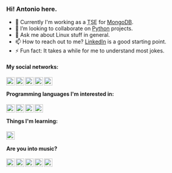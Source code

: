### Hi! Antonio here.

- 🔭 Currently I'm working as a <abbr title="Technical Services Engineer">TSE</abbr> for [MongoDB][mo].
- 👯 I’m looking to collaborate on [Python][py] projects.
- 💬 Ask me about Linux stuff in general.
- 📫 How to reach out to me? [LinkedIn][in] is a good starting point.
- ⚡ Fun fact: It takes a while for me to understand most jokes.

#### My social networks:

[<img align="left" alt="accdias | LinkedIn"       width="22px" src="https://cdn.jsdelivr.net/npm/simple-icons@latest/icons/linkedin.svg" />][in]
[<img align="left" alt="@accdias | GitHub"        width="22px" src="https://cdn.jsdelivr.net/npm/simple-icons@latest/icons/github.svg" />][gh]
[<img align="left" alt="@accdias | GitLab"        width="22px" src="https://cdn.jsdelivr.net/npm/simple-icons@latest/icons/gitlab.svg" />][gl]
[<img align="left" alt="@accdias | StackOverflow" width="22px" src="https://cdn.jsdelivr.net/npm/simple-icons@latest/icons/stackoverflow.svg" />][so]
[<img align="left" alt="u/accdias | Reddit"       width="22px" src="https://cdn.jsdelivr.net/npm/simple-icons@latest/icons/reddit.svg" />][re]

<br />

#### Programming languages I'm interested in:

[<img align="left" alt="Python"     width="22px" src="https://cdn.jsdelivr.net/npm/simple-icons@latest/icons/python.svg" />][py]
[<img align="left" alt="Go"         width="22px" src="https://cdn.jsdelivr.net/npm/simple-icons@latest/icons/go.svg" />][go]
[<img align="left" alt="Rust"       width="22px" src="https://cdn.jsdelivr.net/npm/simple-icons@latest/icons/rust.svg" />][ru]
[<img align="left" alt="Javascript" width="22px" src="https://cdn.jsdelivr.net/npm/simple-icons@latest/icons/javascript.svg" />][js]

<br />

#### Things I'm learning:

[<img align="left" alt="MongoDB" width="22px" src="https://cdn.jsdelivr.net/npm/simple-icons@latest/icons/mongodb.svg" />][mo]

<br />

#### Are you into music?

[<img align="left" alt="YT Music"   width="22px" src="https://cdn.jsdelivr.net/npm/simple-icons@latest/icons/youtubemusic.svg" />][ym]
[<img align="left" alt="Deezer"     width="22px" src="https://cdn.jsdelivr.net/npm/simple-icons@latest/icons/deezer.svg" />][de]
[<img align="left" alt="Spotify"    width="22px" src="https://cdn.jsdelivr.net/npm/simple-icons@latest/icons/spotify.svg" />][sf]
[<img align="left" alt="Last.FM"    width="22px" src="https://cdn.jsdelivr.net/npm/simple-icons@latest/icons/lastfm.svg" />][lf]
[<img align="left" alt="Soundcloud" width="22px" src="https://cdn.jsdelivr.net/npm/simple-icons@latest/icons/soundcloud.svg" />][sc]

<br />

<!-- References -->

<!-- Programming languages -->
[py]: https://python.org
[go]: https://golang.org
[ru]: https://rust-lang.org
[js]: https://javascript.com

<!-- Databases -->
[mo]: https://mongodb.com

<!-- Profiles -->
[in]: https://linkedin.com/in/accdias
[so]: https://stackoverflow.com/users/6789321/accdias
[gh]: https://github.com/accdias
[gl]: https://gitlab.com/accdias
[ad]: https://advocato.org/accdias
[tw]: https://twitter.com/diasacc
[ig]: https://instagram.com/theaccdias
[re]: https://reddit.com/user/accdias

<!-- Music -->
[de]: https://deezer.com/us/profile/823291707
[sf]: https://open.spotify.com/user/accdias
[ym]: https://music.youtube.com/channel/UCBdFZi12iXCpaTymUw6NeNw
[sc]: https://soundcloud.com/accdias
[lf]: https://last.fm/diasacc
